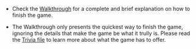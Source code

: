 - Check the [Walkthrough](https://github.com/BlackAlexander/uncertainty-gambit/blob/main/Trivia%20%26%20Walkthrough/Walkthrough.pdf) for a complete and brief explanation on how to finish the game.

- The Walkthrough only presents the quickest way to finish the game, ignoring the details that make the game be what it trully is. Please read the [Trivia file](https://github.com/BlackAlexander/uncertainty-gambit/blob/main/Trivia%20%26%20Walkthrough/Trivia.md) to learn more about what the game has to offer.